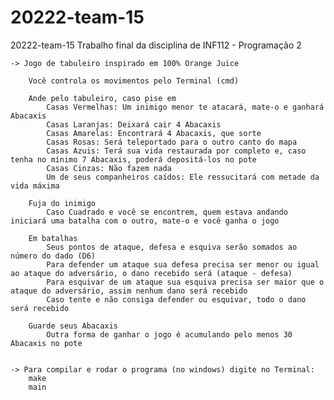 # 20222-team-15
20222-team-15
Trabalho final da disciplina de INF112 - Programação 2

    -> Jogo de tabuleiro inspirado em 100% Orange Juice
        
        Você controla os movimentos pelo Terminal (cmd)

        Ande pelo tabuleiro, caso pise em
            Casas Vermelhas: Um inimigo menor te atacará, mate-o e ganhará Abacaxis
            Casas Laranjas: Deixará cair 4 Abacaxis
            Casas Amarelas: Encontrará 4 Abacaxis, que sorte
            Casas Rosas: Será teleportado para o outro canto do mapa
            Casas Azuis: Terá sua vida restaurada por completo e, caso tenha no mínimo 7 Abacaxis, poderá depositá-los no pote
            Casas Cinzas: Não fazem nada
            Um de seus companheiros caídos: Ele ressucitará com metade da vida máxima
        
        Fuja do inimigo
            Caso Cuadrado e você se encontrem, quem estava andando iniciará uma batalha com o outro, mate-o e você ganha o jogo
        
        Em batalhas
            Seus pontos de ataque, defesa e esquiva serão somados ao número do dado (D6)
            Para defender um ataque sua defesa precisa ser menor ou igual ao ataque do adversário, o dano recebido será (ataque - defesa)
            Para esquivar de um ataque sua esquiva precisa ser maior que o ataque do adversário, assim nenhum dano será recebido
            Caso tente e não consiga defender ou esquivar, todo o dano será recebido

        Guarde seus Abacaxis
            Outra forma de ganhar o jogo é acumulando pelo menos 30 Abacaxis no pote


    -> Para compilar e rodar o programa (no windows) digite no Terminal:
        make
        main

